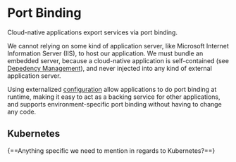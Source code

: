 # Port Binding

Cloud-native applications export services via port binding.

We cannot relying on some kind of application server, like Microsoft Internet Information Server (IIS), to host our application. We must bundle an embedded server, because a cloud-native application is self-contained (see [Depedency Management](/dependency-management)), and never injected into any kind of external application server.

Using externalized [configuration](/configuration) allow applications to do port binding at runtime, making it easy to act as a backing service for other applications, and supports environment-specific port binding without having to change any code.

## Kubernetes

{==Anything specific we need to mention in regards to Kubernetes?==}
